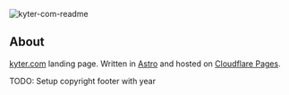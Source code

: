 ![kyter-com-readme](https://github.com/Kyter-com/kyter.com/assets/38516489/084157e2-9348-4561-b653-616d3a909673)

## About

[kyter.com](https://kyter.com) landing page. Written in [Astro](https://astro.build) and hosted on [Cloudflare Pages](https://pages.cloudflare.com).

TODO: Setup copyright footer with year
